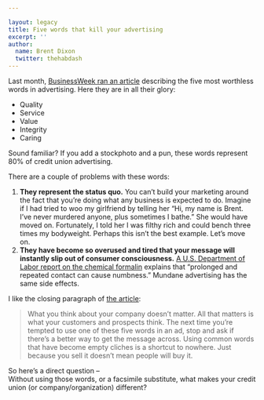 ```yaml
---

layout: legacy
title: Five words that kill your advertising
excerpt: ''
author:
  name: Brent Dixon
  twitter: thehabdash
---
```


Last month, <a href="http://www.businessweek.com/smallbiz/content/jun2006/sb20060607_197154.htm">BusinessWeek ran an article</a> describing the five most worthless words in advertising. Here they are in all their glory:
<ul>
<li>Quality</li>
	<li>Service</li>
	<li>Value</li>
	<li>Integrity</li>
	<li>Caring</li>
</ul>


<p>Sound familiar? If you add a stockphoto and a pun, these words represent 80% of credit union advertising.</p>


<p>There are a couple of problems with these words:</p>


<ol>
<li><strong>They represent the status quo.</strong> You can&#8217;t build your marketing around the fact that you&#8217;re doing what any business is expected to do. Imagine if I had tried to woo my girlfriend by telling her &#8220;Hi, my name is Brent. I&#8217;ve never murdered anyone, plus sometimes I bathe.&#8221; She would have moved on. Fortunately, I told her I was filthy rich and could bench three times my bodyweight. Perhaps this isn&#8217;t the best example. Let&#8217;s move on.</li>
	<li><strong>They have become so overused and tired that your message will instantly slip out of consumer consciousness.</strong> <a href="http://www.osha.gov/pls/oshaweb/owadisp.show_document?p_table=STANDARDS&#38;p_id=10076"><span class="caps">A U</span>.S. Department of Labor report on the chemical formalin</a> explains that &#8220;prolonged and repeated contact can cause numbness.&#8221; Mundane advertising has the same side effects.</li>
</ol>


<p>I like the closing paragraph of <a href="http://www.businessweek.com/smallbiz/content/jun2006/sb20060607_197154.htm">the article</a>:</p>


<blockquote>
	<p>What you think about your company doesn&#8217;t matter. All that matters is what your customers and prospects think. The next time you&#8217;re tempted to use one of these five words in an ad, stop and ask if there&#8217;s a better way to get the message across. Using common words that have become empty cliches is a shortcut to nowhere. Just because you sell it doesn&#8217;t mean people will buy it.</p>
</blockquote>


<p>So here&#8217;s a direct question &#8211; <br/>
Without using those words, or a facsimile substitute, what makes your credit union (or company/organization) different?</p>